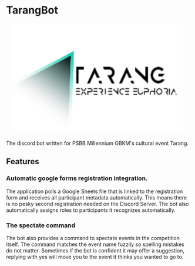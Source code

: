 # TarangBot
<p align="center">
  <img width="460" height="300" src="https://github.com/VishalVSV/TarangBot/blob/master/Images/TarangLogo.png?raw=true">
</p>

The discord bot written for PSBB Millennium GBKM's cultural event Tarang.

## Features
### Automatic google forms registration integration.
The application polls a Google Sheets file that is linked to the registration form and receives all participant metadata automatically.
This means there is no pesky second registration needed on the Discord Server. The bot also automatically assigns roles to participants it recognizes automatically.

### The spectate command
The bot also provides a command to spectate events in the competition itself. The command matches the event name fuzzily so spelling mistakes do not matter.
Sometimes if the bot is confident it may offer a suggestion, replying with yes will move you to the event it thinks you wanted to go to.
